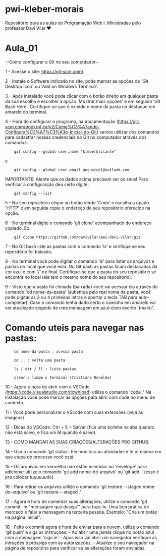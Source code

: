 # pwi-kleber-morais
Repositório para as aulas de Programação Web I. Ministradas pelo professor Davi Vilar ♥


# Aula_01

--Como configurar o Git no seu computador--

 1 - Acesse o site: https://git-scm.com/.
 
 2 - Instale o Software indicado no site, pode marcar as opções de 'Git Desktop Icon' ou 'Add on Windows Terminal'.
 
 3 - Após instalado você pode clicar com o botão direito em qualquer pasta da sua escolha e escolher a opção 'Mostrar mais opções' e em seguida 'Git Bash Here'. Certifique-se que é exibido o nome da pasta no destaque em amarelo do terminal.
 
 4 - Hora de configurar o programa, na documentação (https://git-scm.com/book/pt-br/v2/Come%C3%A7ando-Configura%C3%A7%C3%A3o-Inicial-do-Git) vamos utilizar dos comandos para cadastrar nossas credenciais do Git no computador através dos comandos:

		git config --global user.name "kleberbrilante"
e

		git config --global user.email augustokl@outlook.com

IMPORTANTE! Atente que os dados acima precisam ser os seus! 
Para verificar a configuração deu certo digite:

		git config --list


5 - No seu repositório clique no botão verde 'Code' e escolha a opção 'HTTP' e em seguida copie o endereço do seu repositório oferecido na opção.

6 - No terminal digite o comando 'git clone' acompanhado do endereço copiado. Ex.:

		git clone https://github.com/davivilar/pwi-davi-vilar.git

7 - No Git bash liste as pastas com o comando 'ls' e verifique se seu repositório foi baixado.

8 - No terminal você pode digitar o comando 'ls' para listar os arquivos e pastas do local que você está. No Git bash as pastas ficam destacadas da cor azul e com '/' no final. Certifique-se que a pasta do seu repositório se encontra no local (ela tem o mesmo nome do seu repositório).

9 - Visto que a pasta foi clonada (baixada) você vai acessar ela através do comando 'cd nome-da-pasta' (substitua pelo real nome da pasta, você pode digitar as 3 ou 4 primeiras letras e apertar a tecla TAB para auto-completar). Caso o comando tenha dado certo o caminho em amarelo vai ser atualizado seguido de uma mensagem em azul-claro escrito '(main)'.




# Comando uteis para navegar nas pastas:
		cd nome-da-pasta : acessa pasta

		cd .. : volta uma pasta
		
		ls / dir / ll : lista pastas

		clear : limpa o terminal (Cristiano Ronaldo)

10 - Agora é hora de abrir com o VSCode (https://code.visualstudio.com/download) utilize o comando 'code .' Na instalação você pode marcar as opções para abrir com code no menu de contexto.

11 - Você pode personalizar o VScode com suas extensões (veja as imagens)

12 - Dicas do VSCode: Ctrl + S = Salvar (fica uma bolinha na aba quando não está salvo, e fica um M quando é salvo).

13 - COMO MANDAR AS SUAS CRIAÇÕES/ALTERAÇÕES PRO GITHUB.

14 - Use o comando 'git status'. Ele monitora as atividades e te direciona em que etapa do processo você está.

15 - Os arquivos em vermelho não estão inseridos no 'envelope' para adicionar utilize o comando 'git add nome-do-arquivo' ou 'git add .' (esse é pra colocar tuuuuuudo).

16 - Para retirar os arquivos utilize o comando 'git restore --staged nome-do-arquivo' ou 'git restore --staged .'

17 - Agora é hora de comentar suas alterações, utilize o comando 'git commit -m "mensagem que deseja"' para faze-lo. Uma boa prática de mercado é falar a mensagem na terceira pessoa. Exemplo: "Cria um botão na página inicial".

18 - Feito o commit agora é hora de enviar para a nuvem, utilize o comando 'git push' e siga as instruções:
	- Ao abrir uma janela clique no botão azul com a mensagem 'sign in'
	- Após isso vai abrir um navegador verifique as intruções e prossiga com as autorizações.
	- Atualize o seu navegador na página de repositório para verificar se as alterações foram enviadas. 
